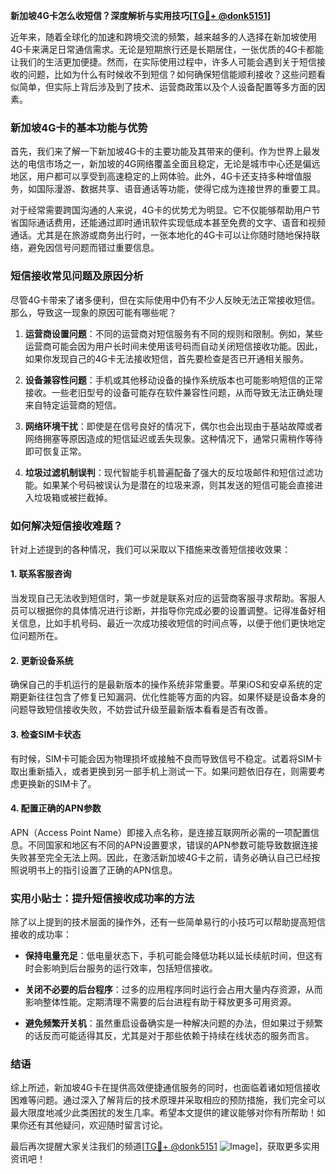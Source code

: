 **新加坡4G卡怎么收短信？深度解析与实用技巧[[TG💪+ @donk5151](https://t.me/s/donk5151)]**

近年来，随着全球化的加速和跨境交流的频繁，越来越多的人选择在新加坡使用4G卡来满足日常通信需求。无论是短期旅行还是长期居住，一张优质的4G卡都能让我们的生活更加便捷。然而，在实际使用过程中，许多人可能会遇到关于短信接收的问题，比如为什么有时候收不到短信？如何确保短信能顺利接收？这些问题看似简单，但实际上背后涉及到了技术、运营商政策以及个人设备配置等多方面的因素。

### 新加坡4G卡的基本功能与优势

首先，我们来了解一下新加坡4G卡的主要功能及其带来的便利。作为世界上最发达的电信市场之一，新加坡的4G网络覆盖全面且稳定，无论是城市中心还是偏远地区，用户都可以享受到高速稳定的上网体验。此外，4G卡还支持多种增值服务，如国际漫游、数据共享、语音通话等功能，使得它成为连接世界的重要工具。

对于经常需要跨国沟通的人来说，4G卡的优势尤为明显。它不仅能够帮助用户节省国际通话费用，还能通过即时通讯软件实现低成本甚至免费的文字、语音和视频通话。尤其是在旅游或商务出行时，一张本地化的4G卡可以让你随时随地保持联络，避免因信号问题而错过重要信息。

### 短信接收常见问题及原因分析

尽管4G卡带来了诸多便利，但在实际使用中仍有不少人反映无法正常接收短信。那么，导致这一现象的原因可能有哪些呢？

1. **运营商设置问题**：不同的运营商对短信服务有不同的规则和限制。例如，某些运营商可能会因为用户长时间未使用该号码而自动关闭短信接收功能。因此，如果你发现自己的4G卡无法接收短信，首先要检查是否已开通相关服务。

2. **设备兼容性问题**：手机或其他移动设备的操作系统版本也可能影响短信的正常接收。一些老旧型号的设备可能存在软件兼容性问题，从而导致无法正确处理来自特定运营商的短信。

3. **网络环境干扰**：即使是在信号良好的情况下，偶尔也会出现由于基站故障或者网络拥塞等原因造成的短信延迟或丢失现象。这种情况下，通常只需稍作等待即可恢复正常。

4. **垃圾过滤机制误判**：现代智能手机普遍配备了强大的反垃圾邮件和短信过滤功能。如果某个号码被误认为是潜在的垃圾来源，则其发送的短信可能会直接进入垃圾箱或被拦截掉。

### 如何解决短信接收难题？

针对上述提到的各种情况，我们可以采取以下措施来改善短信接收效果：

#### 1. 联系客服咨询
当发现自己无法收到短信时，第一步就是联系对应的运营商客服寻求帮助。客服人员可以根据你的具体情况进行诊断，并指导你完成必要的设置调整。记得准备好相关信息，比如手机号码、最近一次成功接收短信的时间点等，以便于他们更快地定位问题所在。

#### 2. 更新设备系统
确保自己的手机运行的是最新版本的操作系统非常重要。苹果iOS和安卓系统的定期更新往往包含了修复已知漏洞、优化性能等方面的内容。如果怀疑是设备本身的问题导致短信接收失败，不妨尝试升级至最新版本看看是否有改善。

#### 3. 检查SIM卡状态
有时候，SIM卡可能会因为物理损坏或接触不良而导致信号不稳定。试着将SIM卡取出重新插入，或者更换到另一部手机上测试一下。如果问题依旧存在，则需要考虑更换新的SIM卡了。

#### 4. 配置正确的APN参数
APN（Access Point Name）即接入点名称，是连接互联网所必需的一项配置信息。不同国家和地区有不同的APN设置要求，错误的APN参数可能导致数据连接失败甚至完全无法上网。因此，在激活新加坡4G卡之前，请务必确认自己已经按照说明书上的指引设置了正确的APN信息。

### 实用小贴士：提升短信接收成功率的方法

除了以上提到的技术层面的操作外，还有一些简单易行的小技巧可以帮助提高短信接收的成功率：

- **保持电量充足**：低电量状态下，手机可能会降低功耗以延长续航时间，但这有时会影响到后台服务的运行效率，包括短信接收。
  
- **关闭不必要的后台程序**：过多的应用程序同时运行会占用大量内存资源，从而影响整体性能。定期清理不需要的后台进程有助于释放更多可用资源。
  
- **避免频繁开关机**：虽然重启设备确实是一种解决问题的办法，但如果过于频繁的话反而可能适得其反，尤其是对于那些依赖于持续在线状态的服务而言。

### 结语

综上所述，新加坡4G卡在提供高效便捷通信服务的同时，也面临着诸如短信接收困难等问题。通过深入了解背后的技术原理并采取相应的预防措施，我们完全可以最大限度地减少此类困扰的发生几率。希望本文提供的建议能够对你有所帮助！如果你还有其他疑问，欢迎随时留言讨论。

最后再次提醒大家关注我们的频道[[TG💪+ @donk5151](https://t.me/s/donk5151) ![Image](https://i.postimg.cc/rwNCRYN7/Snipaste-2025-04-30-17-27-05.png)]，获取更多实用资讯吧！
